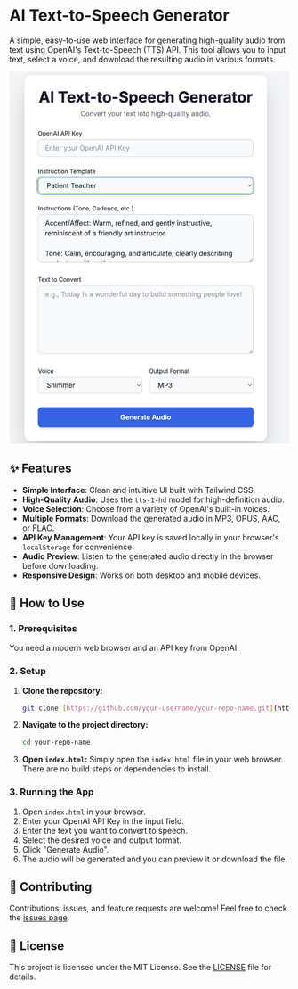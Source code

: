 # AI Text-to-Speech Generator

A simple, easy-to-use web interface for generating high-quality audio from text using OpenAI's Text-to-Speech (TTS) API. This tool allows you to input text, select a voice, and download the resulting audio in various formats.

![Screenshot of the AI Text-to-Speech Generator](screenshot.png)

## ✨ Features

* **Simple Interface**: Clean and intuitive UI built with Tailwind CSS.
* **High-Quality Audio**: Uses the `tts-1-hd` model for high-definition audio.
* **Voice Selection**: Choose from a variety of OpenAI's built-in voices.
* **Multiple Formats**: Download the generated audio in MP3, OPUS, AAC, or FLAC.
* **API Key Management**: Your API key is saved locally in your browser's `localStorage` for convenience.
* **Audio Preview**: Listen to the generated audio directly in the browser before downloading.
* **Responsive Design**: Works on both desktop and mobile devices.

## 🚀 How to Use

### 1. Prerequisites

You need a modern web browser and an API key from OpenAI.

### 2. Setup

1.  **Clone the repository:**
    ```bash
    git clone [https://github.com/your-username/your-repo-name.git](https://github.com/your-username/your-repo-name.git)
    ```
2.  **Navigate to the project directory:**
    ```bash
    cd your-repo-name
    ```
3.  **Open `index.html`:**
    Simply open the `index.html` file in your web browser. There are no build steps or dependencies to install.

### 3. Running the App

1.  Open `index.html` in your browser.
2.  Enter your OpenAI API Key in the input field.
3.  Enter the text you want to convert to speech.
4.  Select the desired voice and output format.
5.  Click "Generate Audio".
6.  The audio will be generated and you can preview it or download the file.

## 🤝 Contributing

Contributions, issues, and feature requests are welcome! Feel free to check the [issues page](https://github.com/your-username/your-repo-name/issues).

## 📝 License

This project is licensed under the MIT License. See the [LICENSE](LICENSE) file for details.
